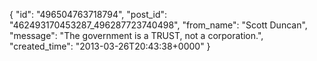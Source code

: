  {
   "id": "496504763718794",
   "post_id": "462493170453287_496287723740498",
   "from_name": "Scott Duncan",
   "message": "The government is a TRUST, not a corporation.",
   "created_time": "2013-03-26T20:43:38+0000"
 }
